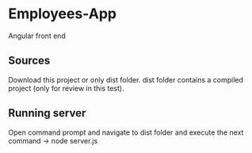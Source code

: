 # Employees-App
Angular front end
## Sources
Download this project or only dist folder.
dist folder contains a compiled project (only for review in this test).
## Running server
Open command prompt and navigate to dist folder and execute the next command -> node server.js
